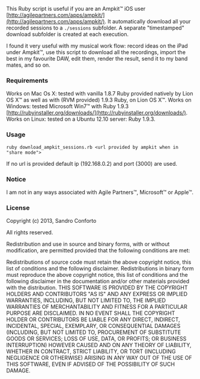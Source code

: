 This Ruby script is useful if you are an Ampkit&trade; iOS user [http://agilepartners.com/apps/ampkit/](http://agilepartners.com/apps/ampkit/). 
It automatically download all your recorded sessions to a <code>./sessions</code> subfolder. A separate "timestamped" download subfolder is created at each execution.

I found it very useful with my musical work flow: record ideas on the iPad under Ampkit&trade;, use this script to download all the recordings, 
import the best in my favourite DAW, edit them, render the result, send it to my band mates, and so on.

### Requirements
Works on Mac Os X: tested with vanilla 1.8.7 Ruby provided natively by Lion OS X&trade; as well as with (RVM provided) 1.9.3 Ruby, on Lion OS X&trade;. 
Works on Windows: tested Microsoft Win7&trade; with Ruby 1.9.3 [http://rubyinstaller.org/downloads/](http://rubyinstaller.org/downloads/).
Works on Linux: tested on a Ubuntu 12.10 server: Ruby 1.9.3.

### Usage

	ruby download_ampkit_sessions.rb <url provided by ampkit when in "share mode">

If no url is provided default ip (192.168.0.2) and port (3000) are used.

### Notice

I am not in any ways associated with Agile Partners&trade;, Microsoft&trade; or Apple&trade;.

### License

Copyright (c) 2013, Sandro Conforto

All rights reserved.

Redistribution and use in source and binary forms, with or without modification, are permitted provided that the following conditions are met:

Redistributions of source code must retain the above copyright notice, this list of conditions and the following disclaimer.
Redistributions in binary form must reproduce the above copyright notice, this list of conditions and the following disclaimer in the documentation and/or other materials provided with the distribution.
THIS SOFTWARE IS PROVIDED BY THE COPYRIGHT HOLDERS AND CONTRIBUTORS "AS IS" AND ANY EXPRESS OR IMPLIED WARRANTIES, INCLUDING, BUT NOT LIMITED TO, THE IMPLIED WARRANTIES OF MERCHANTABILITY AND FITNESS FOR A PARTICULAR PURPOSE ARE DISCLAIMED. IN NO EVENT SHALL THE COPYRIGHT HOLDER OR CONTRIBUTORS BE LIABLE FOR ANY DIRECT, INDIRECT, INCIDENTAL, SPECIAL, EXEMPLARY, OR CONSEQUENTIAL DAMAGES (INCLUDING, BUT NOT LIMITED TO, PROCUREMENT OF SUBSTITUTE GOODS OR SERVICES; LOSS OF USE, DATA, OR PROFITS; OR BUSINESS INTERRUPTION) HOWEVER CAUSED AND ON ANY THEORY OF LIABILITY, WHETHER IN CONTRACT, STRICT LIABILITY, OR TORT (INCLUDING NEGLIGENCE OR OTHERWISE) ARISING IN ANY WAY OUT OF THE USE OF THIS SOFTWARE, EVEN IF ADVISED OF THE POSSIBILITY OF SUCH DAMAGE.

